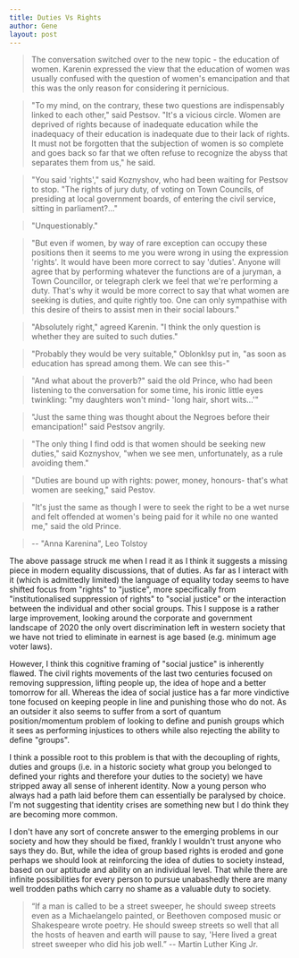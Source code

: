 ```yaml
---
title: Duties Vs Rights
author: Gene
layout: post
---
```


>The conversation switched over to the new topic - the education of women.
Karenin expressed the view that the education of women was usually confused with
the question of women's emancipation and that this was the only reason for
considering it pernicious.

>"To my mind, on the contrary, these two questions are indispensably linked to each other,"
said Pestsov. "It's a vicious circle. Women are deprived of
rights because of inadequate education while the inadequacy of their
education is inadequate due to their lack of rights. It must not be forgotten that
the subjection of women is so complete and goes back so far that we often refuse
to recognize the abyss that separates them from us," he said.

>"You said 'rights'," said Koznyshov, who had been waiting for Pestsov to stop.
"The rights of jury duty, of voting on Town Councils, of presiding at local
government boards, of entering the civil service, sitting in parliament?..."

>"Unquestionably."

>"But even if women, by way of rare exception can occupy these positions then it
seems to me you were wrong in using the expression 'rights'. It would have been
more correct to say 'duties'. Anyone will agree that by performing whatever the
functions are of a juryman, a Town Councillor, or telegraph clerk we feel that
we're performing a duty. That's why it would be more correct to say that what
women are seeking is duties, and quite rightly too. One can only sympathise with
this desire of theirs to assist men in their social labours."

>"Absolutely right," agreed Karenin. "I think the only question is whether they
are suited to such duties."

>"Probably they would be very suitable," Oblonklsy put in, "as soon as education
has spread among them. We can see this-"

>"And what about the proverb?" said the old Prince, who had been listening to the
conversation for some time, his ironic little eyes twinkling: "my daughters
won't mind- 'long hair, short wits...'"

>"Just the same thing was thought about the Negroes before their emancipation!" said Pestsov angrily.

>"The only thing I find odd is that women should be seeking new duties," said Koznyshov,
"when we see men, unfortunately, as a rule avoiding them."

>"Duties are bound up with rights: power, money, honours- that's what women are seeking," said Pestov.

>"It's just the same as though I were to seek the right to be a wet nurse and felt offended at women's
being paid for it while no one wanted me," said the old Prince.

> -- "Anna Karenina", Leo Tolstoy

The above passage struck me when I read it as I think it suggests a missing piece in modern equality discussions, that of duties. As far as I interact with it (which is admittedly limited) the language of equality today seems to have shifted focus from "rights" to "justice", more specifically from "institutionalised suppression of rights" to "social justice" or the interaction between the individual and other social groups. This I suppose is a rather large improvement, looking around the corporate and government landscape of 2020 the only overt discrimination left in western society that we have not tried to eliminate in earnest is age based (e.g. minimum age voter laws).

However, I think this cognitive framing of "social justice" is inherently flawed. The civil rights movements of the last two centuries focused on removing suppression, lifting people up, the idea of hope and a better tomorrow for all. Whereas the idea of social justice has a far more vindictive tone focused on keeping people in line and punishing those who do not. As an outsider it also seems to suffer from a sort of quantum position/momentum problem of looking to define and punish groups which it sees as performing injustices to others while also rejecting the ability to define "groups".

I think a possible root to this problem is that with the decoupling of rights, duties and groups (i.e. in a historic society what group you belonged to defined your rights and therefore your duties to the society) we have stripped away all sense of inherent identity. Now a young person who always had a path laid before them can essentially be paralysed by choice. I'm not suggesting that identity crises are something new but I do think they are becoming more common.

I don't have any sort of concrete answer to the emerging problems in our society and how they should be fixed, frankly I wouldn't trust anyone who says they do. But, while the idea of group based rights is eroded and gone perhaps we should look at reinforcing the idea of duties to society instead, based on our aptitude and ability on an individual level. That while there are infinite possibilities for every person to pursue unabashedly there are many well trodden paths which carry no shame as a valuable duty to society.

>“If a man is called to be a street sweeper, he should sweep streets even as a Michaelangelo painted, or Beethoven composed music or Shakespeare wrote poetry. He should sweep streets so well that all the hosts of heaven and earth will pause to say, 'Here lived a great street sweeper who did his job well.”
-- Martin Luther King Jr.

